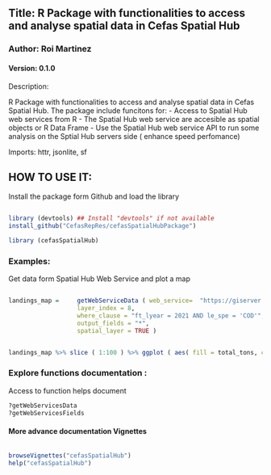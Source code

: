 ## Title: R Package with functionalities to access and analyse spatial data in Cefas Spatial Hub 
### Author: Roi Martinez
#### Version: 0.1.0
 
Description: 

R Package with functionalities to access and analyse spatial data in Cefas Spatial Hub. The package include funcitons for: 
    - Access to Spatial Hub web services from R 
    - The Spatial Hub web service are accesible as spatial objects or R Data Frame
    - Use the Spatial Hub web service API to run some analysis on the Sptial Hub servers side ( enhance speed perfomance)
 
Imports: httr, jsonlite, sf


## HOW TO USE IT:

Install the package form Github and load the library 

```r

library (devtools) ## Install "devtools" if not available
install_github("CefasRepRes/cefasSpatialHubPackage")

library (cefasSpatialHub)

```

### Examples: 

Get data form Spatial Hub Web Service and plot a map


```r

landings_map =     getWebServiceData ( web_service=  "https://giserver.cefas.co.uk/devserver/rest/services/fishing_activity/Landing_composition_statistics_by_species_ICES_rectangles_and_ports_2009_to_2021/MapServer",
                   layer_index = 8,
                   where_clause = "ft_lyear = 2021 AND le_spe = 'COD'",
                   output_fields = "*",
                   spatial_layer = TRUE )


landings_map %>% slice ( 1:100 ) %>% ggplot ( aes( fill = total_tons, color = total_tons) ) + geom_sf ( )

```

### Explore functions documentation : 
Access to function helps document
```r
?getWebServicesData
?getWebServicesFields
```

#### More advance documentation Vignettes

```r

browseVignettes("cefasSpatialHub")
help("cefasSpatialHub")
```
